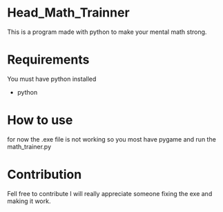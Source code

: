 # Head_Math_Trainner
This is a program made with python to make your mental math strong.

# Requirements
You must have python installed
* python

# How to use 
for now the .exe file is not working so you most have pygame and run the math_trainer.py 

# Contribution

Fell free to contribute I will really appreciate someone fixing the exe and making it work.
